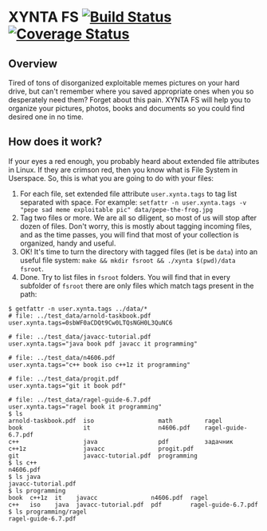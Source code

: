 # XYNTA FS [![Build Status](https://travis-ci.org/hirthwork/xyntafs.png)](https://travis-ci.org/hirthwork/xyntafs) [![Coverage Status](https://coveralls.io/repos/github/hirthwork/xyntafs/badge.svg)](https://coveralls.io/github/hirthwork/xyntafs)
## Overview
Tired of tons of disorganized exploitable memes pictures on your hard drive, but can't remember where you saved appropriate ones when you so desperately need them? Forget about this pain. XYNTA FS will help you to organize your pictures, photos, books and documents so you could find desired one in no time.
## How does it work?
If your eyes a red enough, you probably heard about extended file attributes in Linux. If they are crimson red, then you know what is File System in Userspace. So, this is what you are going to do with your files:

1. For each file, set extended file attribute `user.xynta.tags` to tag list separated with space. For example: `setfattr -n user.xynta.tags -v "pepe sad meme exploitable pic" data/pepe-the-frog.jpg`
2. Tag two files or more. We are all so diligent, so most of us will stop after dozen of files. Don't worry, this is mostly about tagging incoming files, and as the time passes, you will find that most of your collection is organized, handy and useful.
3. OK! It's time to turn the directory with tagged files (let is be `data`) into an useful file system: `make && mkdir fsroot && ./xynta $(pwd)/data fsroot`.
4. Done. Try to list files in `fsroot` folders. You will find that in every subfolder of `fsroot` there are only files which match tags present in the path:
```
$ getfattr -n user.xynta.tags ../data/*
# file: ../test_data/arnold-taskbook.pdf
user.xynta.tags=0sbWF0aCDQt9Cw0LTQsNGH0L3QuNC6

# file: ../test_data/javacc-tutorial.pdf
user.xynta.tags="java book pdf javacc it programming"

# file: ../test_data/n4606.pdf
user.xynta.tags="c++ book iso c++1z it programming"

# file: ../test_data/progit.pdf
user.xynta.tags="git it book pdf"

# file: ../test_data/ragel-guide-6.7.pdf
user.xynta.tags="ragel book it programming"
$ ls
arnold-taskbook.pdf  iso                  math         ragel
book                 it                   n4606.pdf    ragel-guide-6.7.pdf
c++                  java                 pdf          задачник
c++1z                javacc               progit.pdf
git                  javacc-tutorial.pdf  programming
$ ls c++
n4606.pdf
$ ls java
javacc-tutorial.pdf
$ ls programming
book  c++1z  it    javacc               n4606.pdf  ragel
c++   iso    java  javacc-tutorial.pdf  pdf        ragel-guide-6.7.pdf
$ ls programming/ragel
ragel-guide-6.7.pdf
```
